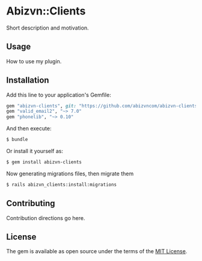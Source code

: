 # Abizvn::Clients
Short description and motivation.

## Usage
How to use my plugin.

## Installation
Add this line to your application's Gemfile:

```ruby
gem "abizvn-clients", git: "https://github.com/abizvncom/abizvn-clients.git"
gem "valid_email2", "~> 7.0"
gem "phonelib", "~> 0.10"
```

And then execute:
```bash
$ bundle
```

Or install it yourself as:
```bash
$ gem install abizvn-clients
```

Now generating migrations files, then migrate them
```bash
$ rails abizvn_clients:install:migrations 
```

## Contributing
Contribution directions go here.

## License
The gem is available as open source under the terms of the [MIT License](https://opensource.org/licenses/MIT).
